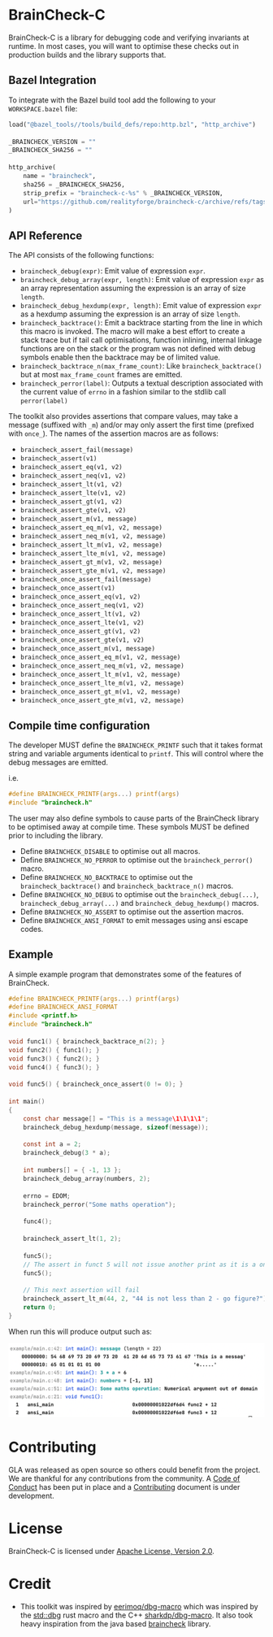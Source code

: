 # BrainCheck-C

BrainCheck-C is a library for debugging code and verifying invariants at runtime. In most cases, you will want to optimise these checks out in production builds and the library supports that.

## Bazel Integration

To integrate with the Bazel build tool add the following to your `WORKSPACE.bazel` file:

```python
load("@bazel_tools//tools/build_defs/repo:http.bzl", "http_archive")

_BRAINCHECK_VERSION = ""
_BRAINCHECK_SHA256 = ""

http_archive(
    name = "braincheck",
    sha256 = _BRAINCHECK_SHA256,
    strip_prefix = "braincheck-c-%s" % _BRAINCHECK_VERSION,
    url="https://github.com/realityforge/braincheck-c/archive/refs/tags/v%s.tar.gz" % _BRAINCHECK_VERSION,
)
```

## API Reference

The API consists of the following functions:

* `braincheck_debug(expr)`: Emit value of expression `expr`.
* `braincheck_debug_array(expr, length)`: Emit value of expression `expr` as an array representation assuming the expression is an array of size `length`.
* `braincheck_debug_hexdump(expr, length)`: Emit value of expression `expr` as a hexdump assuming the expression is an array of size `length`.
* `braincheck_backtrace()`: Emit a backtrace starting from the line in which this macro is invoked. The macro will make a best effort to create a stack trace but if tail call optimisations, function inlining, internal linkage functions are on the stack or the program was not defined with debug symbols enable then the backtrace may be of limited value.
* `braincheck_backtrace_n(max_frame_count)`: Like `braincheck_backtrace()` but at most `max_frame_count` frames are emitted.
* `braincheck_perror(label)`: Outputs a textual description associated with the current value of `errno` in a fashion similar to the stdlib call `perror(label)`

The toolkit also provides assertions that compare values, may take a message (suffixed with `_m`) and/or may only assert the first time (prefixed with `once_`). The names of the assertion macros are as follows:

* `braincheck_assert_fail(message)`
* `braincheck_assert(v1)`
* `braincheck_assert_eq(v1, v2)`
* `braincheck_assert_neq(v1, v2)`
* `braincheck_assert_lt(v1, v2)`
* `braincheck_assert_lte(v1, v2)`
* `braincheck_assert_gt(v1, v2)`
* `braincheck_assert_gte(v1, v2)`
* `braincheck_assert_m(v1, message)`
* `braincheck_assert_eq_m(v1, v2, message)`
* `braincheck_assert_neq_m(v1, v2, message)`
* `braincheck_assert_lt_m(v1, v2, message)`
* `braincheck_assert_lte_m(v1, v2, message)`
* `braincheck_assert_gt_m(v1, v2, message)`
* `braincheck_assert_gte_m(v1, v2, message)`
* `braincheck_once_assert_fail(message)`
* `braincheck_once_assert(v1)`
* `braincheck_once_assert_eq(v1, v2)`
* `braincheck_once_assert_neq(v1, v2)`
* `braincheck_once_assert_lt(v1, v2)`
* `braincheck_once_assert_lte(v1, v2)`
* `braincheck_once_assert_gt(v1, v2)`
* `braincheck_once_assert_gte(v1, v2)`
* `braincheck_once_assert_m(v1, message)`
* `braincheck_once_assert_eq_m(v1, v2, message)`
* `braincheck_once_assert_neq_m(v1, v2, message)`
* `braincheck_once_assert_lt_m(v1, v2, message)`
* `braincheck_once_assert_lte_m(v1, v2, message)`
* `braincheck_once_assert_gt_m(v1, v2, message)`
* `braincheck_once_assert_gte_m(v1, v2, message)`

## Compile time configuration

The developer MUST define the `BRAINCHECK_PRINTF` such that it takes format string and variable arguments identical to `printf`. This will control where the debug messages are emitted.

i.e.

```c
#define BRAINCHECK_PRINTF(args...) printf(args)
#include "braincheck.h"
```

The user may also define symbols to cause parts of the BrainCheck library to be optimised away at compile time. These symbols MUST be defined prior to including the library.

* Define `BRAINCHECK_DISABLE` to optimise out all macros.
* Define `BRAINCHECK_NO_PERROR` to optimise out the `braincheck_perror()` macro.
* Define `BRAINCHECK_NO_BACKTRACE` to optimise out the `braincheck_backtrace()` and `braincheck_backtrace_n()` macros.
* Define `BRAINCHECK_NO_DEBUG` to optimise out the `braincheck_debug(...)`, `braincheck_debug_array(...)` and `braincheck_debug_hexdump()` macros.
* Define `BRAINCHECK_NO_ASSERT` to optimise out the assertion macros.
* Define `BRAINCHECK_ANSI_FORMAT` to emit messages using ansi escape codes.

## Example

A simple example program that demonstrates some of the features of BrainCheck.

```c
#define BRAINCHECK_PRINTF(args...) printf(args)
#define BRAINCHECK_ANSI_FORMAT
#include <printf.h>
#include "braincheck.h"

void func1() { braincheck_backtrace_n(2); }
void func2() { func1(); }
void func3() { func2(); }
void func4() { func3(); }

void func5() { braincheck_once_assert(0 != 0); }

int main()
{
    const char message[] = "This is a message\1\1\1\1";
    braincheck_debug_hexdump(message, sizeof(message));

    const int a = 2;
    braincheck_debug(3 * a);

    int numbers[] = { -1, 13 };
    braincheck_debug_array(numbers, 2);

    errno = EDOM;
    braincheck_perror("Some maths operation");

    func4();

    braincheck_assert_lt(1, 2);

    func5();
    // The assert in funct 5 will not issue another print as it is a once assert
    func5();

    // This next assertion will fail
    braincheck_assert_lt_m(44, 2, "44 is not less than 2 - go figure?");
    return 0;
}

```

When run this will produce output such as:

![](docs/ExampleAnsi.png)

# Contributing

GLA was released as open source so others could benefit from the project. We are thankful for any
contributions from the community. A [Code of Conduct](CODE_OF_CONDUCT.md) has been put in place and
a [Contributing](CONTRIBUTING.md) document is under development.

# License

BrainCheck-C is licensed under [Apache License, Version 2.0](LICENSE).

# Credit

* This toolkit was inspired by [eerimoq/dbg-macro](https://github.com/eerimoq/dbg-macro) which was inspired by the [std::dbg](https://doc.rust-lang.org/std/macro.dbg.html) rust macro and the C++ [sharkdp/dbg-macro](https://github.com/sharkdp/dbg-macro). It also took heavy inspiration from the java based [braincheck](https://github.com/realityforge/braincheck) library.
